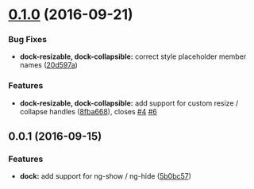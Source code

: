 <a name="0.1.0"></a>
# [0.1.0](https://github.com/cognivator/ng-dock-panel/compare/v0.0.1...0.1.0) (2016-09-21)


### Bug Fixes

* **dock-resizable, dock-collapsible:** correct style placeholder member names ([20d597a](https://github.com/cognivator/ng-dock-panel/commit/20d597a))

### Features

* **dock-resizable, dock-collapsible:** add support for custom resize / collapse handles ([8fba668](https://github.com/cognivator/ng-dock-panel/commit/8fba668)), closes [#4](https://github.com/cognivator/ng-dock-panel/issues/4) [#6](https://github.com/cognivator/ng-dock-panel/issues/6)



<a name="0.0.1"></a>
## 0.0.1 (2016-09-15)

### Features

* **dock:** add support for ng-show / ng-hide ([5b0bc57](https://github.com/cognivator/ng-dock-panel/commit/5b0bc57))

